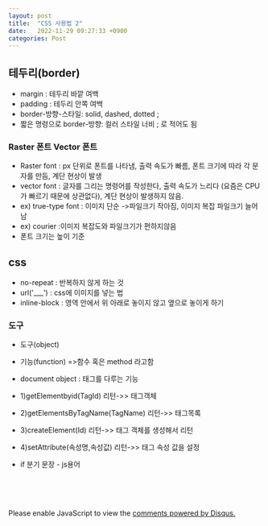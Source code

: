 ```yaml
---
layout: post
title:  "CSS 사용법 2"
date:   2022-11-29 09:27:33 +0900
categories: Post
---
```


## 테두리(border)

* margin : 테두리 바깥 여백
* padding : 테두리 안쪽 여백
* border-방향-스타일: solid, dashed, dotted ;
* 짧은 명령으로 border-방향: 컬러 스타일 너비 ; 로 적어도 됨
### Raster 폰트 Vector 폰트


* Raster font : px 단위로 폰트를 나타냄, 출력 속도가 빠름, 폰트 크기에 따라 각 문자를 만듬, 계단 현상이 발생
* vector font : 글자를 그리는 명령어를 작성한다, 출력 속도가 느리다 (요즘은 CPU가 빠르기 때문에 상관없다), 계단 현상이 발생하지 않음.
* ex) true-type font : 이미지 단순 ->파일크기 작아짐, 이미지 복잡 파일크기 늘어남
* ex) courier :이미지 복잡도와 파일크기가 편하지않음
* 폰트 크기는 높이 기준

## css

* no-repeat : 반복하지 않게 하는 것
* url('___') : css에 이미지를 넣는 법
* inline-block : 영역 안에서 위 아래로 놓이지 않고 옆으로 놓이게 하기

### 도구

* 도구(object)
* 기능(function) =>함수 혹은 method 라고함
* document object : 태그를 다루는 기능
* 1)getElementbyid(TagId) 리턴->> 태그객체
* 2)getElementsByTagName(TagName) 리턴->> 태그목록
* 3)createElement(Id) 리턴->> 태그 객체를 생성해서 리턴
* 4)setAttribute(속성명,속성값) 리턴->> 태그 속성 값을 설정

* if 분기 문장 - js용어


<br><br><br>

<div id="disqus_thread"></div>
<script>
    /**
    *  RECOMMENDED CONFIGURATION VARIABLES: EDIT AND UNCOMMENT THE SECTION BELOW TO INSERT DYNAMIC VALUES FROM YOUR PLATFORM OR CMS.
    *  LEARN WHY DEFINING THESE VARIABLES IS IMPORTANT: https://disqus.com/admin/universalcode/#configuration-variables    */
    /*
    var disqus_config = function () {
    this.page.url = PAGE_URL;  // Replace PAGE_URL with your page's canonical URL variable
    this.page.identifier = PAGE_IDENTIFIER; // Replace PAGE_IDENTIFIER with your page's unique identifier variable
    };
    */
    (function() { // DON'T EDIT BELOW THIS LINE
    var d = document, s = d.createElement('script');
    s.src = 'https://melonweb.disqus.com/embed.js';
    s.setAttribute('data-timestamp', +new Date());
    (d.head || d.body).appendChild(s);
    })();
</script>
<noscript>Please enable JavaScript to view the <a href="https://disqus.com/?ref_noscript">comments powered by Disqus.</a></noscript>